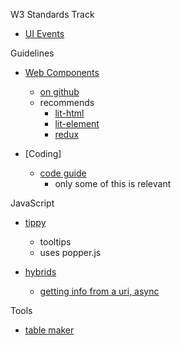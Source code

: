 W3 Standards Track

- [UI Events](https://www.w3.org/TR/uievents/)

Guidelines

- [Web Components](https://open-wc.org)
    - [on github](https://github.com/open-wc/open-wc)
    - recommends
        - [lit-html](https://lit-html.polymer-project.org/)
        - [lit-element](https://lit-element.polymer-project.org/)
        - [redux](https://redux.js.org/)
    
- [Coding]
    - [code guide](https://codeguide.co/)
        - only some of this is relevant

JavaScript

- [tippy](https://github.com/atomiks/tippyjs/)
    - tooltips
    - uses popper.js
        
- [hybrids](https://github.com/hybridsjs/hybrids)
    - [getting info from a uri, async](https://stackblitz.com/edit/hybrids-async-user?file=async-user.js)


Tools

- [table maker](https://www.tablesgenerator.com/html_tables)
